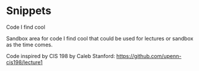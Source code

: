 # Snippets
Code I find cool

Sandbox area for code I find cool that could be used for lectures or sandbox as the time comes.

Code inspired by CIS 198 by Caleb Stanford: https://github.com/upenn-cis198/lecture1